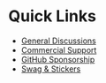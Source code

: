 # Quick Links

- [General Discussions](https://github.com/socketry/community/discussions)
- [Commercial Support](https://socketry.io)
- [GitHub Sponsorship](https://github.com/sponsors/ioquatix)
- [Swag & Stickers](http://redbubble.com/people/ioquatix/shop)
